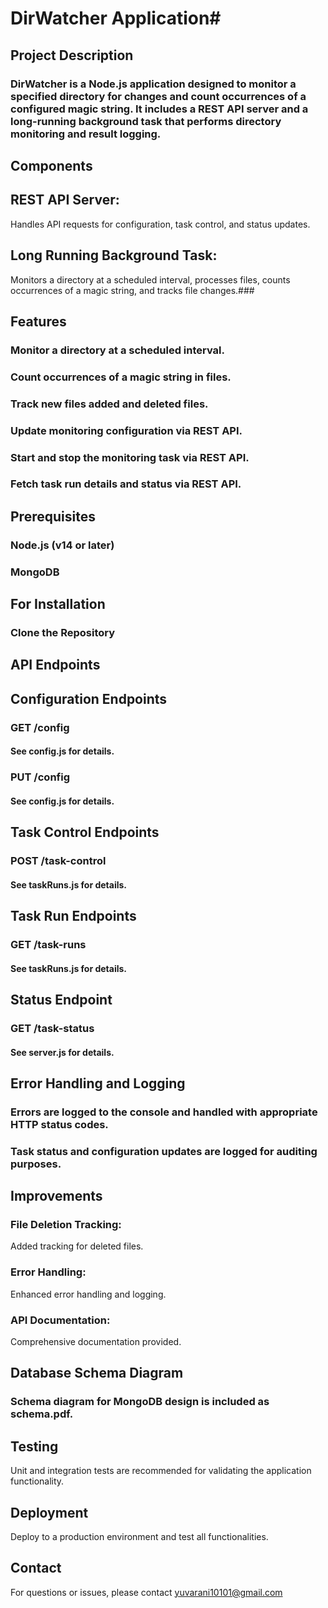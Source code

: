 # DirWatcher Application#

## Project Description

### DirWatcher is a Node.js application designed to monitor a specified directory for changes and count occurrences of a configured magic string. It includes a REST API server and a long-running background task that performs directory monitoring and result logging.

## Components
## REST API Server: 
Handles API requests for configuration, task control, and status updates.
## Long Running Background Task:
Monitors a directory at a scheduled interval, processes files, counts occurrences of a magic string, and tracks file changes.###


## Features

### Monitor a directory at a scheduled interval.
### Count occurrences of a magic string in files.
### Track new files added and deleted files.
### Update monitoring configuration via REST API.
### Start and stop the monitoring task via REST API.
### Fetch task run details and status via REST API.


## Prerequisites

### Node.js (v14 or later)
### MongoDB


## For Installation
### Clone the Repository




## API Endpoints

## Configuration Endpoints

### GET /config
#### See config.js for details.

### PUT /config
#### See config.js for details.

## Task Control Endpoints
### POST /task-control
#### See taskRuns.js for details.

## Task Run Endpoints
### GET /task-runs
#### See taskRuns.js for details.

## Status Endpoint
### GET /task-status
#### See server.js for details.



## Error Handling and Logging
### Errors are logged to the console and handled with appropriate HTTP status codes.
### Task status and configuration updates are logged for auditing purposes.


## Improvements
### File Deletion Tracking: 
Added tracking for deleted files.
### Error Handling:
Enhanced error handling and logging.
### API Documentation: 
Comprehensive documentation provided.

## Database Schema Diagram

### Schema diagram for MongoDB design is included as schema.pdf.

## Testing
 Unit and integration tests are recommended for validating the application functionality.

## Deployment

Deploy to a production environment and test all functionalities.

## Contact
For questions or issues, please contact yuvarani10101@gmail.com
 
